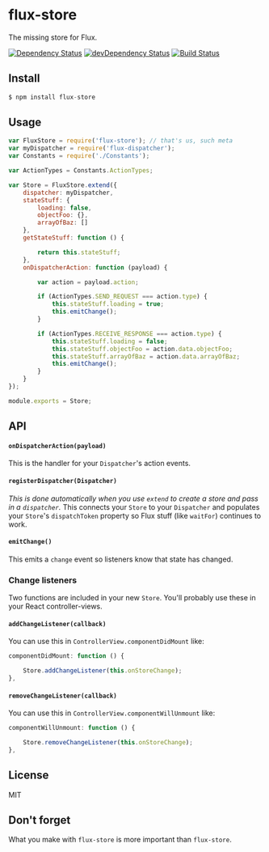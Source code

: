 # flux-store

The missing store for Flux.

[![Dependency Status](https://david-dm.org/jedireza/flux-store.svg?theme=shields.io)](https://david-dm.org/jedireza/flux-store)
[![devDependency Status](https://david-dm.org/jedireza/flux-store/dev-status.svg?theme=shields.io)](https://david-dm.org/jedireza/flux-store#info=devDependencies)
[![Build Status](https://travis-ci.org/jedireza/flux-store.svg?branch=master)](https://travis-ci.org/jedireza/flux-store)


## Install

```js
$ npm install flux-store
```


## Usage

```js
var FluxStore = require('flux-store'); // that's us, such meta
var myDispatcher = require('flux-dispatcher');
var Constants = require('./Constants');

var ActionTypes = Constants.ActionTypes;

var Store = FluxStore.extend({
    dispatcher: myDispatcher,
    stateStuff: {
        loading: false,
        objectFoo: {},
        arrayOfBaz: []
    },
    getStateStuff: function () {

        return this.stateStuff;
    },
    onDispatcherAction: function (payload) {

        var action = payload.action;

        if (ActionTypes.SEND_REQUEST === action.type) {
            this.stateStuff.loading = true;
            this.emitChange();
        }

        if (ActionTypes.RECEIVE_RESPONSE === action.type) {
            this.stateStuff.loading = false;
            this.stateStuff.objectFoo = action.data.objectFoo;
            this.stateStuff.arrayOfBaz = action.data.arrayOfBaz;
            this.emitChange();
        }
    }
});

module.exports = Store;
```


## API

#### `onDispatcherAction(payload)`

This is the handler for your `Dispatcher`'s action events.

#### `registerDispatcher(Dispatcher)`

_This is done automatically when you use `extend` to create a store and pass in
a `dispatcher`._ This connects your `Store` to your `Dispatcher` and populates
your `Store`'s `dispatchToken` property so Flux stuff (like `waitFor`)
continues to work.

#### `emitChange()`

This emits a `change` event so listeners know that state has changed.

### Change listeners

Two functions are included in your new `Store`. You'll probably use these in
your React controller-views.

#### `addChangeListener(callback)`

You can use this in `ControllerView.componentDidMount` like:

```js
componentDidMount: function () {

    Store.addChangeListener(this.onStoreChange);
},
```

#### `removeChangeListener(callback)`

You can use this in `ControllerView.componentWillUnmount` like:

```js
componentWillUnmount: function () {

    Store.removeChangeListener(this.onStoreChange);
},
```


## License

MIT


## Don't forget

What you make with `flux-store` is more important than `flux-store`.
